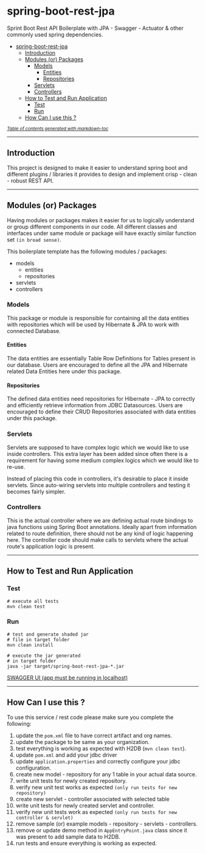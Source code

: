 # spring-boot-rest-jpa

Sprint Boot Rest API Boilerplate with JPA - Swagger - Actuator &amp; other commonly used spring dependencies.

- [spring-boot-rest-jpa](#spring-boot-rest-jpa)
    * [Introduction](#introduction)
    * [Modules (or) Packages](#modules--or--packages)
        + [Models](#models)
            - [Entities](#entities)
            - [Repositories](#repositories)
        + [Servlets](#servlets)
        + [Controllers](#controllers)
    * [How to Test and Run Application](#how-to-test-and-run-application)
        + [Test](#test)
        + [Run](#run)
    * [How Can I use this ?](#how-can-i-use-this--)

<small><i><a href='http://ecotrust-canada.github.io/markdown-toc/'>Table of contents generated with
markdown-toc</a></i></small>

-----

## Introduction

This project is designed to make it easier to understand spring boot and different plugins / libraries it provides to
design and implement crisp - clean - robust REST API.

-----

## Modules (or) Packages

Having modules or packages makes it easier for us to logically understand or group different components in our code. All
different classes and interfaces under same module or package will have exactly similar function set `(in broad sense)`.

This boilerplate template has the following modules / packages:

* models
    * entities
    * repositories
* servlets
* controllers

### Models

This package or module is responsible for containing all the data entities with repositories which will be used by
Hibernate & JPA to work with connected Database.

#### Entities

The data entities are essentially Table Row Definitions for Tables present in our database. Users are encouraged to
define all the JPA and Hibernate related Data Entities here under this package.

#### Repositories

The defined data entities need repositories for Hibernate - JPA to correctly and efficiently retrieve information from
JDBC Datasources. Users are encouraged to define their CRUD Repositories associated with data entities under this
package.

### Servlets

Servlets are supposed to have complex logic which we would like to use inside controllers. This extra layer has been
added since often there is a requirement for having some medium complex logics which we would like to re-use.

Instead of placing this code in controllers, it's desirable to place it inside servlets. Since auto-wiring servlets into
multiple controllers and testing it becomes fairly simpler.

### Controllers

This is the actual controller where we are defining actual route bindings to java functions using Spring Boot
annotations. Ideally apart from information related to route definition, there should not be any kind of logic happening
here. The controller code should make calls to servlets where the actual route's application logic is present.

-----

## How to Test and Run Application

### Test

```shell
# execute all tests
mvn clean test
```

### Run

```shell
# test and generate shaded jar 
# file in target folder
mvn clean install

# execute the jar generated 
# in target folder
java -jar target/spring-boot-rest-jpa-*.jar
```

[SWAGGER UI (app must be running in localhost)](http://localhost:8080/swagger-ui/index.html)

-----

## How Can I use this ?

To use this service / rest code please make sure you complete the following:

1. update the `pom.xml` file to have correct artifact and org names.
2. update the package to be same as your organization.
3. test everything is working as expected with H2DB (`mvn clean test`).
4. update `pom.xml` and add your jdbc driver
5. update `application.properties` and correctly configure your jdbc configuration.
6. create new model - repository for any 1 table in your actual data source.
7. write unit tests for newly created repository.
8. verify new unit test works as expected `(only run tests for new repository)`
9. create new servlet - controller associated with selected table
10. write unit tests for newly created servlet and controller.
11. verify new unit tests work as expected `(only run tests for new controller & servlet)`
12. remove sample (or) example models - repository - servlets - controllers.
13. remove or update demo method in `AppEntryPoint.java` class since it was present to add sample data to H2DB.
14. run tests and ensure everything is working as expected. 